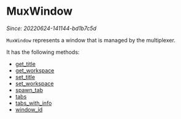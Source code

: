 # MuxWindow

*Since: 20220624-141144-bd1b7c5d*

`MuxWindow` represents a window that is managed by the multiplexer.

It has the following methods:



  - [get_title](get_title.md)
  - [get_workspace](get_workspace.md)
  - [set_title](set_title.md)
  - [set_workspace](set_workspace.md)
  - [spawn_tab](spawn_tab.md)
  - [tabs](tabs.md)
  - [tabs_with_info](tabs_with_info.md)
  - [window_id](window_id.md)
